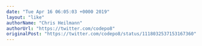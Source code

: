 ```yaml
---
date: "Tue Apr 16 06:05:03 +0000 2019"
layout: "like"
authorName: "Chris Heilmann"
authorUrl: "https://twitter.com/codepo8"
originalPost: "https://twitter.com/codepo8/status/1118032537153167360"
---
```

